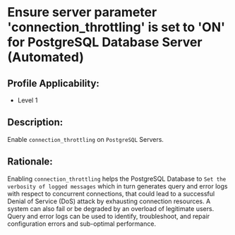 # Ensure server parameter 'connection_throttling' is set to 'ON' for PostgreSQL Database Server (Automated)

## Profile Applicability:

- Level 1

## Description:

Enable `connection_throttling` on `PostgreSQL` Servers.

## Rationale:

Enabling `connection_throttling` helps the PostgreSQL Database to `Set the verbosity of logged messages` which in turn generates query and error logs with respect to concurrent connections, that could lead to a successful Denial of Service (DoS) attack by exhausting connection resources. A system can also fail or be degraded by an overload of legitimate users. Query and error logs can be used to identify, troubleshoot, and repair configuration errors and sub-optimal performance.